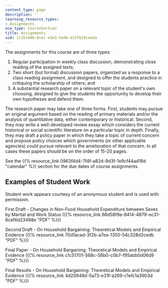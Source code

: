 ```yaml
---
content_type: page
description: ''
learning_resource_types:
- Assignments
ocw_type: CourseSection
title: Assignments
uid: 1c25c940-8cec-a3e3-5edb-e12f619ceeda
---
```


The assignments for this course are of three types:

1.  Regular participation in weekly class discussion, demonstrating close reading of the assigned texts;
2.  Two short (but formal) discussion papers, organized as a response to a class reading assignment, and designed to offer the students practice in critiquing the scholarship of others; and
3.  A substantial research paper on a relevant topic of the student's own choosing, designed to give the students the opportunity to develop their own hypotheses and defend them.

The research paper may take one of three forms. First, students may pursue an original argument based on the reading of primary materials and/or the analysis of quantitative data, either contemporary or historical. Second, they may write a well-developed review essay which considers the current historical or social scientific literature on a particular topic in depth. Finally, they may draft a policy paper in which they take a topic of current concern and propose policy choices which governments (or other applicable agencies) could pursue relevant to the amelioration of that concern. In all cases these papers should be on the order of 15-20 pages.

See the {{% resource_link 0963f4d4-7f4f-a82d-9d3f-1e9cf44ad18d "calendar" %}} section for the due dates of course assignments.

Examples of Student Work
------------------------

Student work appears courtesy of an anonymous student and is used with permission.

First Draft - Changes in Non-Food Household Expenditure between Sexes by Marital and Work Status ({{% resource_link 68d58f9a-8414-4879-ec31-6cef6d23498e "PDF" %}})

Second Draft - On Household Bargaining: Theoretical Models and Empirical Evidence ({{% resource_link 70d1acad-3f2b-a7ea-1350-54c328d2cedb "PDF" %}})

Final Paper - On Household Bargaining: Theoretical Models and Empirical Evidence ({{% resource_link c1c51701-568c-58b0-c0b7-f95abb0d06d9 "PDF" %}})

Final Results - On Household Bargaining: Theoretical Models and Empirical Evidence ({{% resource_link 4d20948d-5a73-e31f-a269-c1efc1a3903d "PDF" %}})
